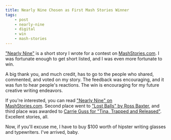 ```yaml
---
title: Nearly Nine Chosen as First Mash Stories Winner
tags:
    - post
    - nearly-nine
    - digital
    - win
    - mash-stories
---
```

<a href="http://mashstories.com/nearly-nine/">"Nearly Nine"</a> is a short story I wrote for a contest on <a href="http://www.mashstories.com">MashStories.com</a>. I was fortunate enough to get short listed, and I was even more fortunate to win.

<!--more-->

A big thank you, and much credit, has to go to the people who shared, commented, and voted on my story. The feedback was encouraging, and it was fun to hear people's reactions. The win is encouraging for my future creative writing endeavors.

If you're interested, you can read <a href="http://mashstories.com/previouslypublished/nearly-nine/" target="_blank" rel="noopener">"Nearly Nine" on MashStories.com</a>. Second place went to <a href="http://mashstories.com/lost-balls/" target="_blank" rel="noopener">"Lost Balls" by Ross Baxter</a>, and third place was awarded to <a href="http://mashstories.com/tina-trapped-released/" target="_blank" rel="noopener">Carrie Guss for "Tina, Trapped and Released"</a>. Excellent stories, all.

Now, if you'll excuse me, I have to buy $100 worth of hipster writing glasses and typewriters. I've arrived, baby.
